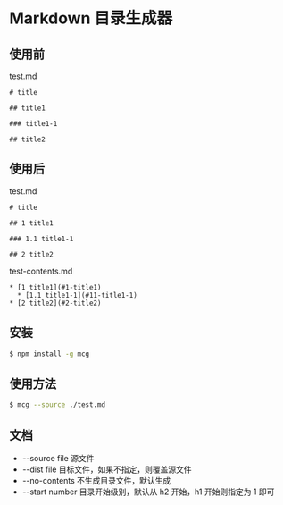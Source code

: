 # Markdown 目录生成器

## 使用前

test.md

```
# title

## title1

### title1-1

## title2
```

## 使用后

test.md

```
# title

## 1 title1

### 1.1 title1-1

## 2 title2
```

test-contents.md

```
* [1 title1](#1-title1)
  * [1.1 title1-1](#11-title1-1)
* [2 title2](#2-title2)
```

## 安装

```sh
$ npm install -g mcg
```

## 使用方法

```sh
$ mcg --source ./test.md
```

## 文档

* --source file 源文件
* --dist file 目标文件，如果不指定，则覆盖源文件
* --no-contents 不生成目录文件，默认生成
* --start number 目录开始级别，默认从 h2 开始，h1 开始则指定为 1 即可
